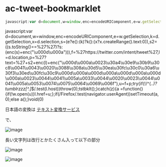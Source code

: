 # ac-tweet-bookmarklet

```javascript
javascript:var d=document,w=window,enc=encodeURIComponent,e=w.getSelection,k=d.getSelection,x=d.selection,s=(e?e():(k)?k():(x?x.createRange().text:0)),s2=((s.toString()==%27%27)?s:(enc(s)+enc("\u000d\u000a"))),f=%27https://twitter.com/intent/tweet%27,l=d.location,p=%27?text=%27+s2+enc(l)+enc("\u000d\u000a\u0023\u30a4\u30e9\u30b9\u30c8\u0041\u0043\u0020\u3088\u308a\u30d5\u30ea\u30fc\u30c0\u30a6\u30f3\u30ed\u30fc\u30c9\u000d\u000a\u000d\u000a\u000d\u000a\u000d\u000a\u0023\u0044\u0041\u005a\u0033\u0044\u0020\u0023\u0044\u0041\u005a\u0053\u0074\u0075\u0064\u0069\u006f"),u=f+p;try{if(!/^(.*.)?tumblrzzz[^.]*$/.test(l.host))throw(0);tstbklt();}catch(z){a =function(){if(!w.open(u))l.href=u;};if(/Firefox/.test(navigator.userAgent))setTimeout(a,0);else a();}void(0)
```

javascript:var d=document,w=window,enc=encodeURIComponent,e=w.getSelection,k=d.getSelection,x=d.selection,s=(e?e():(k)?k():(x?x.createRange().text:0)),s2=((s.toString()==%27%27)?s:(enc(s)+enc("\u000d\u000a"))),f=%27https://twitter.com/intent/tweet%27,l=d.location,p=%27?text=%27+s2+enc(l)+enc("\u000d\u000a\u0023\u30a4\u30e9\u30b9\u30c8\u0041\u0043\u0020\u3088\u308a\u30d5\u30ea\u30fc\u30c0\u30a6\u30f3\u30ed\u30fc\u30c9\u000d\u000a\u000d\u000a\u000d\u000a\u000d\u000a\u0023\u0044\u0041\u005a\u0033\u0044\u0020\u0023\u0044\u0041\u005a\u0053\u0074\u0075\u0064\u0069\u006f"),u=f+p;try{if(!/^(.*.)?tumblrzzz[^.]*$/.test(l.host))throw(0);tstbklt();}catch(z){a =function(){if(!w.open(u))l.href=u;};if(/Firefox/.test(navigator.userAgent))setTimeout(a,0);else a();}void(0)

日本語の変換は [テキスト変換サービス](https://winofsql.jp/php/cnvtext/frame.htm)

で、

![image](https://user-images.githubusercontent.com/1501327/159191596-4449e7f6-bd57-4613-87fc-fdcc8647c592.png)

長い文字列は改行とかたくさん入って以下の部分

![image](https://user-images.githubusercontent.com/1501327/159191683-ceb96d2b-53ea-44b5-b0e0-dd1576333652.png)

![image](https://user-images.githubusercontent.com/1501327/159191701-0c8a7fa9-2ce5-456f-8a9d-e85771cf2bd8.png)
